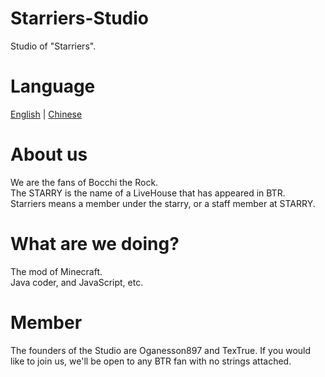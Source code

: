 # Starriers-Studio
Studio of "Starriers".

# Language
[English](https://github.com/Starriers-Studio/Starriers-Studio/blob/main/README.md) | [Chinese](https://github.com/Starriers-Studio/Starriers-Studio/blob/main/languages/zh_cn.README.md)

# About us
We are the fans of Bocchi the Rock.  
The STARRY is the name of a LiveHouse that has appeared in BTR.  
Starriers means a member under the starry, or a staff member at STARRY.  

# What are we doing?
The mod of Minecraft.  
Java coder, and JavaScript, etc.  

# Member
The founders of the Studio are Oganesson897 and TexTrue.
If you would like to join us, we'll be open to any BTR fan with no strings attached.
